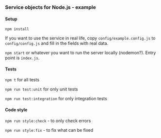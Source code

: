 ### Service objects for Node.js - example

#### Setup

`npm install`

If you want to use the service in real life, copy `config/example.config.js` to `config/config.js` and fill in the fields with real data.

`npm start` or whatever you want to run the server locally (nodemon?). Entry point is `index.js`.

#### Tests

`npm t` for all tests

`npm run test:unit` for only unit tests

`npm run test:integration` for only integration tests

#### Code style

`npm run style:check` - to only check errors

`npm run style:fix` - to fix what can be fixed